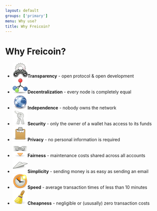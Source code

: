```yaml
---
layout: default
groups: ['primary']
menu: Why use?
title: Why Freicoin?
---
```


<h1>Why Freicoin?</h1>

<div>
	<ul class="big_icons">
		<li><img src="/static/images/why/transparency.png" /><b>Transparency</b> - open protocol &amp; open development</li>
		<li><img src="/static/images/why/decentralization.png" /><b>Decentralization</b> - every node is completely equal</li>
		<li><img src="/static/images/why/independence.png" /><b>Independence</b> - nobody owns the network</li>
		<li><img src="/static/images/why/security.png" /><b>Security</b> - only the owner of a wallet has access to its funds</li>
		<li><img src="/static/images/why/privacy.png" /><b>Privacy</b> - no personal information is required</li>
		<li><img src="/static/images/why/fairness.png" /><b>Fairness</b> - maintenance costs shared across all accounts</li>
		<li><img src="/static/images/why/simplicity.png" /><b>Simplicity</b> - sending money is as easy as sending an email</li>
		<li><img src="/static/images/why/speed.png" /><b>Speed</b> - average transaction times of less than 10 minutes</li>
		<li><img src="/static/images/why/cheapness.png" /><b>Cheapness</b> - negligible or (ususally) zero transaction costs</li>
	</ul>
</div>
